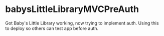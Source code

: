 # babysLittleLibraryMVCPreAuth
Got Baby's Little Library working, now trying to implement auth. Using this to deploy so others can test app before auth.
